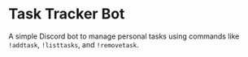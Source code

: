 # Task Tracker Bot

A simple Discord bot to manage personal tasks using commands like `!addtask`, `!listtasks`, and `!removetask`.